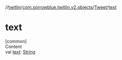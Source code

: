 //[twitlin](../../index.md)/[com.sorrowblue.twitlin.v2.objects](../index.md)/[Tweet](index.md)/[text](text.md)



# text  
[common]  
Content  
val [text](text.md): [String](https://kotlinlang.org/api/latest/jvm/stdlib/kotlin/-string/index.html)  



